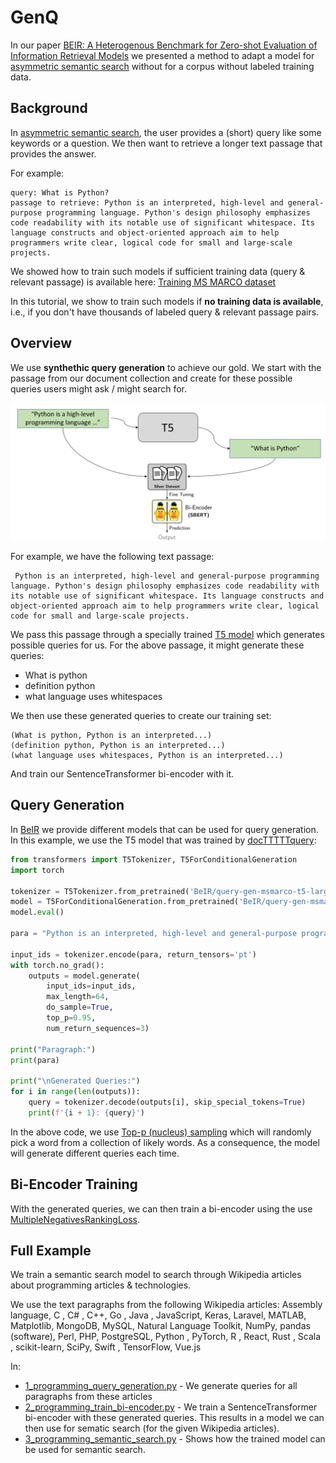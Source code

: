 # GenQ

In our paper [BEIR: A Heterogenous Benchmark for Zero-shot Evaluation of Information Retrieval Models](https://arxiv.org/abs/2104.08663) we presented a method to adapt a model for [asymmetric semantic search](../../applications/semantic-search/) without for a corpus without labeled training data.

## Background
In [asymmetric semantic search](../../applications/semantic-search/), the user provides a (short) query like some keywords or a question. We then want to retrieve a longer text passage that provides the answer.

For example:
```
query: What is Python?
passage to retrieve: Python is an interpreted, high-level and general-purpose programming language. Python's design philosophy emphasizes code readability with its notable use of significant whitespace. Its language constructs and object-oriented approach aim to help programmers write clear, logical code for small and large-scale projects.
```

We showed how to train such models if sufficient training data (query & relevant passage) is available here: [Training MS MARCO dataset](../../training/ms_marco) 

In this tutorial, we show to train such models if  **no training data is available**, i.e., if you don't have thousands of labeled query & relevant passage pairs.

## Overview

We use **synthethic query generation** to achieve our gold. We start with the passage from our document collection and create for these possible queries users might ask / might search for.

![Query Generation](https://raw.githubusercontent.com/UKPLab/sentence-transformers/master/docs/img/query-generation.png)


For example, we have the following text passage:
```
 Python is an interpreted, high-level and general-purpose programming language. Python's design philosophy emphasizes code readability with its notable use of significant whitespace. Its language constructs and object-oriented approach aim to help programmers write clear, logical code for small and large-scale projects.
```

We pass this passage through a specially trained [T5 model](https://arxiv.org/abs/1910.10683) which generates possible queries for us. For the above passage, it might generate these queries:
- What is python
- definition python
- what language uses whitespaces


We then use these generated queries to create our training set:
```
(What is python, Python is an interpreted...)
(definition python, Python is an interpreted...)
(what language uses whitespaces, Python is an interpreted...)
````

And train our SentenceTransformer bi-encoder with it.

## Query Generation

In [BeIR](https://huggingface.co/BeIR) we provide different models that can be used for query generation. In this example, we use the T5 model that was trained by [docTTTTTquery](https://github.com/castorini/docTTTTTquery):

```python
from transformers import T5Tokenizer, T5ForConditionalGeneration
import torch

tokenizer = T5Tokenizer.from_pretrained('BeIR/query-gen-msmarco-t5-large-v1')
model = T5ForConditionalGeneration.from_pretrained('BeIR/query-gen-msmarco-t5-large-v1')
model.eval()

para = "Python is an interpreted, high-level and general-purpose programming language. Python's design philosophy emphasizes code readability with its notable use of significant whitespace. Its language constructs and object-oriented approach aim to help programmers write clear, logical code for small and large-scale projects."

input_ids = tokenizer.encode(para, return_tensors='pt')
with torch.no_grad():
    outputs = model.generate(
        input_ids=input_ids,
        max_length=64,
        do_sample=True,
        top_p=0.95,
        num_return_sequences=3)

print("Paragraph:")
print(para)

print("\nGenerated Queries:")
for i in range(len(outputs)):
    query = tokenizer.decode(outputs[i], skip_special_tokens=True)
    print(f'{i + 1}: {query}')
```

In the above code, we use [Top-p (nucleus) sampling](https://huggingface.co/blog/how-to-generate) which will randomly pick a word from a collection of likely words. As a consequence, the model will generate different queries each time.


## Bi-Encoder Training

With the generated queries, we can then train a bi-encoder using the use [MultipleNegativesRankingLoss](https://www.sbert.net/docs/package_reference/losses.html#multiplenegativesrankingloss).
 
 ## Full Example
We train a semantic search model to search through Wikipedia
articles about programming articles & technologies. 

We use the text paragraphs from the following Wikipedia articles:
Assembly language, C , C# , C++, Go , Java , JavaScript, Keras, Laravel, MATLAB, Matplotlib, MongoDB, MySQL, Natural Language Toolkit, NumPy, pandas (software), Perl, PHP, PostgreSQL, Python , PyTorch, R , React, Rust , Scala , scikit-learn, SciPy, Swift , TensorFlow, Vue.js

In:
- [1_programming_query_generation.py](1_programming_query_generation.py) - We generate queries for all paragraphs from these articles
- [2_programming_train_bi-encoder.py](2_programming_train_bi-encoder.py) - We train a SentenceTransformer bi-encoder with these generated queries. This results in a model we can then use for sematic search (for the given Wikipedia articles).
- [3_programming_semantic_search.py](3_programming_semantic_search.py) - Shows how the trained model can be used for semantic search.